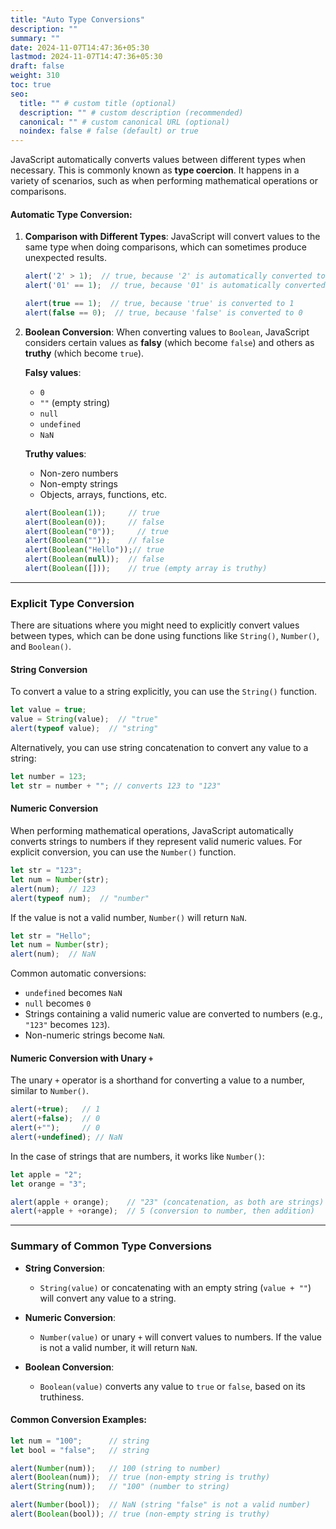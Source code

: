 ```yaml
---
title: "Auto Type Conversions"
description: ""
summary: ""
date: 2024-11-07T14:47:36+05:30
lastmod: 2024-11-07T14:47:36+05:30
draft: false
weight: 310
toc: true
seo:
  title: "" # custom title (optional)
  description: "" # custom description (recommended)
  canonical: "" # custom canonical URL (optional)
  noindex: false # false (default) or true
---
```



JavaScript automatically converts values between different types when necessary. This is commonly known as **type coercion**. It happens in a variety of scenarios, such as when performing mathematical operations or comparisons.

#### Automatic Type Conversion:

1. **Comparison with Different Types**:
   JavaScript will convert values to the same type when doing comparisons, which can sometimes produce unexpected results.

   ```js
   alert('2' > 1);  // true, because '2' is automatically converted to a number
   alert('01' == 1);  // true, because '01' is automatically converted to 1 (string to number)
   
   alert(true == 1);  // true, because 'true' is converted to 1
   alert(false == 0);  // true, because 'false' is converted to 0
   ```

2. **Boolean Conversion**:
   When converting values to `Boolean`, JavaScript considers certain values as **falsy** (which become `false`) and others as **truthy** (which become `true`).

   **Falsy values**:
   - `0`
   - `""` (empty string)
   - `null`
   - `undefined`
   - `NaN`

   **Truthy values**:
   - Non-zero numbers
   - Non-empty strings
   - Objects, arrays, functions, etc.

   ```js
   alert(Boolean(1));     // true
   alert(Boolean(0));     // false
   alert(Boolean("0"));     // true
   alert(Boolean(""));    // false
   alert(Boolean("Hello"));// true
   alert(Boolean(null));  // false
   alert(Boolean([]));    // true (empty array is truthy)
   ```

---

### Explicit Type Conversion

There are situations where you might need to explicitly convert values between types, which can be done using functions like `String()`, `Number()`, and `Boolean()`.

#### String Conversion

To convert a value to a string explicitly, you can use the `String()` function.

```js
let value = true;
value = String(value);  // "true"
alert(typeof value);  // "string"
```

Alternatively, you can use string concatenation to convert any value to a string:

```js
let number = 123;
let str = number + ""; // converts 123 to "123"
```

#### Numeric Conversion

When performing mathematical operations, JavaScript automatically converts strings to numbers if they represent valid numeric values. For explicit conversion, you can use the `Number()` function.

```js
let str = "123";
let num = Number(str);
alert(num);  // 123
alert(typeof num);  // "number"
```

If the value is not a valid number, `Number()` will return `NaN`.

```js
let str = "Hello";
let num = Number(str);
alert(num);  // NaN
```

Common automatic conversions:
- `undefined` becomes `NaN`
- `null` becomes `0`
- Strings containing a valid numeric value are converted to numbers (e.g., `"123"` becomes `123`).
- Non-numeric strings become `NaN`.

#### Numeric Conversion with Unary `+`

The unary `+` operator is a shorthand for converting a value to a number, similar to `Number()`. 

```js
alert(+true);   // 1
alert(+false);  // 0
alert(+"");     // 0
alert(+undefined); // NaN
```

In the case of strings that are numbers, it works like `Number()`:

```js
let apple = "2";
let orange = "3";

alert(apple + orange);    // "23" (concatenation, as both are strings)
alert(+apple + +orange);  // 5 (conversion to number, then addition)
```

---

### Summary of Common Type Conversions

- **String Conversion**: 
  - `String(value)` or concatenating with an empty string (`value + ""`) will convert any value to a string.

- **Numeric Conversion**: 
  - `Number(value)` or unary `+` will convert values to numbers. If the value is not a valid number, it will return `NaN`.
  
- **Boolean Conversion**: 
  - `Boolean(value)` converts any value to `true` or `false`, based on its truthiness.

#### Common Conversion Examples:

```js
let num = "100";      // string
let bool = "false";   // string

alert(Number(num));   // 100 (string to number)
alert(Boolean(num));  // true (non-empty string is truthy)
alert(String(num));   // "100" (number to string)

alert(Number(bool));  // NaN (string "false" is not a valid number)
alert(Boolean(bool)); // true (non-empty string is truthy)
```

